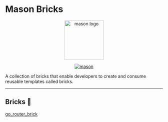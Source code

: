 # Mason Bricks

<p align="center">
  <img src="https://raw.githubusercontent.com/felangel/mason/master/assets/mason_full.png" height="125" alt="mason logo" />
</p>

<p align="center">
  <a href="https://pub.dev/documentation/mason_cli/latest/"><img src="https://img.shields.io/pub/v/mason_cli.svg?label=mason" alt="mason"></a>
</p>

A collection of bricks that enable developers to create and consume reusable templates called bricks.

---

## Bricks 🧱

[go_router_brick](https://github.com/cgutierr-zgz/mason_bricks/tree/master/bricks/go_router_brick)
